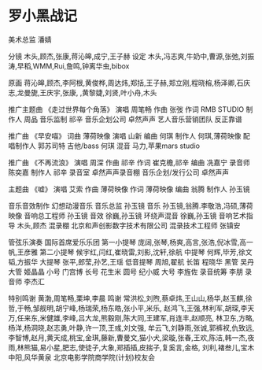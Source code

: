 # 罗小黑战记


美术总监  潘婧

分镜  木头,顾杰,张康,蒋沁皞,成宁,王子赫
设定  木头,冯志爽,牛奶中,曹源,张弛,刘振涛,早稻,WMM,Rui,詹鸣,钟离华虫,bibox

 

原画
蒋沁皞,顾杰,李阿根,黄俊桦,周达炜,郑括,王子赫,郑立刚,程晓榕,杨泽卿,石庆志,龙曼旎,王庆宇,张康,
,黄黎婕,刘贤,叶小舟,木头


推广主题曲  《走过世界每个角落》
演唱  周笔畅
作曲  张弢
作词  RMB STUDIO
制作人  周品
音乐监制  祁辛
音乐企划公司  卓然声声
艺人音乐营销团队  反正靠谱

推广曲  《早安喵》
词曲  薄荷映像
演唱  山新
编曲  何琪
制作人  何琪,薄荷映像
配唱制作人  郭苏司特
吉他/bass  何琪
混音  马力,苹果mars studio

推广曲  《不再流浪》
演唱  周深
作曲  祁辛
作词  崔克檐,祁辛
编曲  冼嘉宁
录音师  陈奕嘉
制作人  祁辛
录音室  卓然声声录音棚
音乐企划/发行公司  卓然声声

主题曲  《嘘》
演唱  艾索
作曲  薄荷映像
作词  薄荷映像
编曲  翁腾
制作人  孙玉镜


音乐音效制作  幻想动漫音乐
音乐总监  孙玉镜
音乐  孙玉镜,翁腾.李敬浩,冯硕,薄荷映像
音响总工程师  孙玉镜
音效  徐巍,孙玉镜
环绕声混音  徐巍,孙玉镜
音响艺术指导  木头,顾杰
混录棚  北京和声创影数字技术有限公司
混录技术工程师  张镇安


管弦乐演奏  国际首席爱乐乐团
第一小提琴  庞阔,张琴,杨爽,高言,张浩,倪冰雪,高一帆,王彦雅
第二小提琴  候宇红,闫红,崔晓雷,刘影,沈轩,徐航
中提琴  何辉,毕芳,徐文韬,方振华
大提琴  张平,郎莹,孙艺,王瑶
低音提琴  周旭,翟航
长笛  程晓华
黑管  吴丹
大管  姬晶晶
小号  门宫博
长号  花生米
圆号  纪小威
大号  李旌佐
录音统筹  李朋
录音师  李杰汇


特别鸣谢 
黄渤,周笔畅,栗坤,李晨
鸣谢
常洪松,刘煦,蔡卓炜,王山山,杨华,赵玉麒,徐哲,于畅,邹舰明,胡宁峰,杨瑞荣,杨东皓,张小平,米乐,
赵鸿飞,王强,林利军,胡琛,李天万,任来东,米健雄,李峰,吕大龙,熊毅刚,陈大同,王建军,肖连丰,赵顺亮,
林卫东,方略,杨洋,杨洞晓,赵志勇,叶静,许一顶,王彧,刘文强,
牟云飞,刘静雨,张诚,郭裤衩,仇致远,李智博,赵月,黄天成,桃宝,金琪,藤新,曹曼文,猫小犬,梁璇,张春,王欢,陈洁,韩一杰,夜雨,林熊猫,易小星,肥志,使徒子,大象,郑插插,皮揣子,复奚言,金格,
刘利,褚叁儿,宝木中阳,风华黄泉
北京电影学院商学院(计划)校友会

 
 